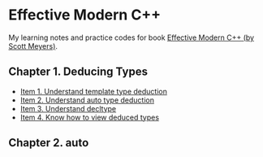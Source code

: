 # Effective Modern C++
My learning notes and practice codes for book [Effective Modern C++ (by Scott Meyers)](https://www.oreilly.com/library/view/effective-modern-c/9781491908419/).     

## Chapter 1. Deducing Types    
- [Item 1. Understand template type deduction](./item-1-understand-template-type-deduction/)    
- [Item 2. Understand auto type deduction](./item-2-understand-auto-type-deduction/)    
- [Item 3. Understand decltype](./item-3-understand-decltype/)
- [Item 4. Know how to view deduced types](./item-4-know-how-to-view-deduced-types/)

## Chapter 2. auto    
